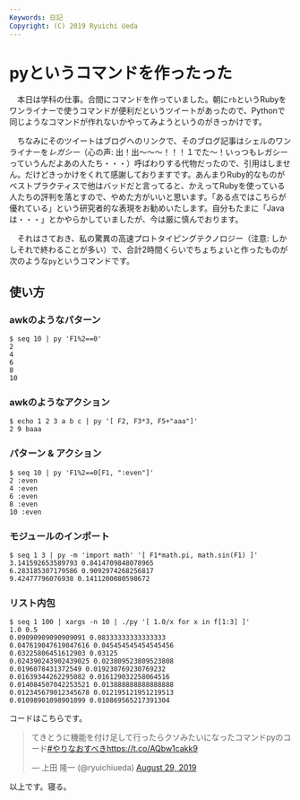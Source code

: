 ```yaml
---
Keywords: 日記
Copyright: (C) 2019 Ryuichi Ueda
---
```


# pyというコマンドを作ったった

　本日は学科の仕事。合間にコマンドを作っていました。朝に`rb`というRubyをワンライナーで使うコマンドが便利だというツイートがあったので、Pythonで同じようなコマンドが作れないかやってみようというのがきっかけです。

　ちなみにそのツイートはブログへのリンクで、そのブログ記事はシェルのワンライナーを*レガシー*（心の声: 出！出〜〜〜！！！１でた〜！いっつもレガシーっていうんだよあの人たち・・・）呼ばわりする代物だったので、引用はしません。だけどきっかけをくれて感謝しておりますです。あんまりRuby的なものがベストプラクティスで他はバッドだと言ってると、かえってRubyを使っている人たちの評判を落とすので、やめた方がいいと思います。「ある点ではこちらが優れている」という研究者的な表現をお勧めいたします。自分もたまに「Javaは・・・」とかやらかしていましたが、今は厳に慎んでおります。


　それはさておき、私の驚異の高速プロトタイピングテクノロジー（注意: しかしそれで終わることが多い）で、合計2時間くらいでちょちょいと作ったものが次のような`py`というコマンドです。

## 使い方

### awkのようなパターン

```
$ seq 10 | py 'F1%2==0'
2
4
6
8
10
```

### awkのようなアクション

```
$ echo 1 2 3 a b c | py '[ F2, F3*3, F5+"aaa"]'
2 9 baaa
```

### パターン & アクション

```
$ seq 10 | py 'F1%2==0[F1, ":even"]'
2 :even
4 :even
6 :even
8 :even
10 :even
```

### モジュールのインポート

````
$ seq 1 3 | py -m 'import math' '[ F1*math.pi, math.sin(F1) ]' 
3.141592653589793 0.8414709848078965
6.283185307179586 0.9092974268256817
9.42477796076938 0.1411200080598672
````


### リスト内包

```
$ seq 1 100 | xargs -n 10 | ./py '[ 1.0/x for x in f[1:3] ]'
1.0 0.5
0.09090909090909091 0.08333333333333333
0.047619047619047616 0.045454545454545456
0.03225806451612903 0.03125
0.024390243902439025 0.023809523809523808
0.0196078431372549 0.019230769230769232
0.01639344262295082 0.016129032258064516
0.014084507042253521 0.013888888888888888
0.012345679012345678 0.012195121951219513
0.01098901098901099 0.010869565217391304
```


コードはこちらです。

<blockquote class="twitter-tweet" data-partner="tweetdeck"><p lang="ja" dir="ltr">てきとうに機能を付け足して行ったらクソみたいになったコマンドpyのコード<a href="https://twitter.com/hashtag/%E3%82%84%E3%82%8A%E3%81%AA%E3%81%8A%E3%81%99%E3%81%B9%E3%81%8D?src=hash&amp;ref_src=twsrc%5Etfw">#やりなおすべき</a><a href="https://t.co/AQbw1cakk9">https://t.co/AQbw1cakk9</a></p>&mdash; 上田 隆一 (@ryuichiueda) <a href="https://twitter.com/ryuichiueda/status/1167076379252285441?ref_src=twsrc%5Etfw">August 29, 2019</a></blockquote>
<script async src="https://platform.twitter.com/widgets.js" charset="utf-8"></script>


以上です。寝る。
